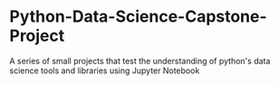 # Python-Data-Science-Capstone-Project
A series of small projects that test the understanding of python's data science tools and libraries using Jupyter Notebook
